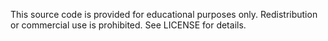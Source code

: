 This source code is provided for educational purposes only. Redistribution or commercial use is prohibited. See LICENSE for details.
